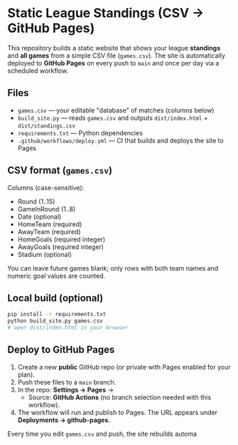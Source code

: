 # Static League Standings (CSV → GitHub Pages)

This repository builds a static website that shows your league **standings** and **all games**
from a simple CSV file (`games.csv`). The site is automatically deployed to **GitHub Pages**
on every push to `main` and once per day via a scheduled workflow.

## Files
- `games.csv` — your editable "database" of matches (columns below)
- `build_site.py` — reads `games.csv` and outputs `dist/index.html` + `dist/standings.csv`
- `requirements.txt` — Python dependencies
- `.github/workflows/deploy.yml` — CI that builds and deploys the site to Pages

## CSV format (`games.csv`)
Columns (case-sensitive):
- Round (1..15)
- GameInRound (1..8)
- Date (optional)
- HomeTeam (required)
- AwayTeam (required)
- HomeGoals (required integer)
- AwayGoals (required integer)
- Stadium (optional)

You can leave future games blank; only rows with both team names and numeric goal values are counted.

## Local build (optional)
```bash
pip install -r requirements.txt
python build_site.py games.csv
# open dist/index.html in your browser
```

## Deploy to GitHub Pages
1. Create a new **public** GitHub repo (or private with Pages enabled for your plan).
2. Push these files to a `main` branch.
3. In the repo: **Settings → Pages** →
   - Source: **GitHub Actions** (no branch selection needed with this workflow).
4. The workflow will run and publish to Pages. The URL appears under **Deployments → github-pages**.

Every time you edit `games.csv` and push, the site rebuilds automa
